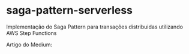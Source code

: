 # saga-pattern-serverless

Implementação do Saga Pattern para transações distribuidas utilizando AWS Step Functions

Artigo do Medium: